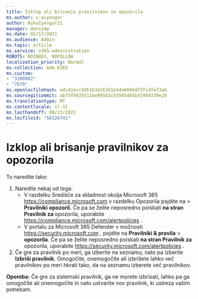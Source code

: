 ```yaml
---
title: Izklop ali brisanje pravilnikov za opozorila
ms.author: v-aiyengar
author: AshaIyengar21
manager: dansimp
ms.date: 02/17/2021
ms.audience: Admin
ms.topic: article
ms.service: o365-administration
ROBOTS: NOINDEX, NOFOLLOW
localization_priority: Normal
ms.collection: Adm_O365
ms.custom:
- "3200002"
- "7670"
ms.openlocfilehash: edc41ecc9db1b3d163d1b44a669dd72fcdfef3ab
ms.sourcegitcommit: ab75f66355116e995b3cb5505465b31989339e28
ms.translationtype: MT
ms.contentlocale: sl-SI
ms.lasthandoff: 08/13/2021
ms.locfileid: "58326741"
---
```

# <a name="turn-off-or-delete-alert-policies"></a>Izklop ali brisanje pravilnikov za opozorila

To naredite tako:

1. Naredite nekaj od tega:
   - V razdelku Središče za skladnost okolja Microsoft 365 <https://compliance.microsoft.com> v razdelku Opozorila pojdite na  \> **Pravilniki** **opozoril.** Če pa se želite neposredno poiskati **na stran Pravilnik za** opozorila, uporabite <https://compliance.microsoft.com/alertpolicies> .
   - V portalu za Microsoft 365 Defender v možnosti <https://security.microsoft.com> , pojdite na **Pravilniki & pravila** \> **opozorila**. Če pa se želite neposredno poiskati **na stran Pravilnik za** opozorila, uporabite <https://security.microsoft.com/alertpolicies> .
2. Če gre za pravilnik po meri, ga izberite na seznamu, nato pa izberite **Izbriši pravilnik**. Omogočite, onemogočite ali izbrišete lahko več pravilnikov po meri hkrati tako, da na seznamu izberete več pravilnikov.

**Opomba:** Če gre za sistemski pravilnik, ga ne morete izbrisati, lahko pa ga omogočite ali onemogočite in nato ustvarite nov pravilnik, ki ustreza vašim potrebam.
